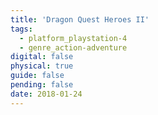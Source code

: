 ```yaml
---
title: 'Dragon Quest Heroes II'
tags:
  - platform_playstation-4
  - genre_action-adventure
digital: false
physical: true
guide: false
pending: false
date: 2018-01-24
---
```

